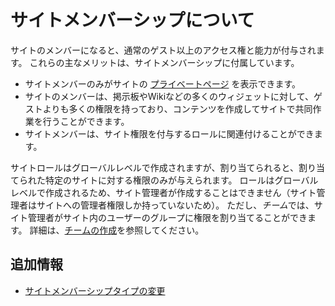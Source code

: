 # サイトメンバーシップについて

サイトのメンバーになると、通常のゲスト以上のアクセス権と能力が付与されます。 これらの主なメリットは、サイトメンバーシップに付属しています。

* サイトメンバーのみがサイトの [プライベートページ](../../understanding-pages.md#page-sets) を表示できます。
* サイトのメンバーは、掲示板やWikiなどの多くのウィジェットに対して、ゲストよりも多くの権限を持っており、コンテンツを作成してサイトで共同作業を行うことができます。
* サイトメンバーは、サイト権限を付与するロールに関連付けることができます。

サイトロールはグローバルレベルで作成されますが、割り当てられると、割り当てられた特定のサイトに対する権限のみが与えられます。 ロールはグローバルレベルで作成されるため、サイト管理者が作成することはできません（サイト管理者はサイトへの管理者権限しか持っていないため）。 ただし、*チーム*では、サイト管理者がサイト内のユーザーのグループに権限を割り当てることができます。 詳細は、[チームの作成](./creating-teams-for-sites.md)を参照してください。

## 追加情報

* [サイトメンバーシップタイプの変更](../../site-settings/site-users/changing-site-membership-type.md)